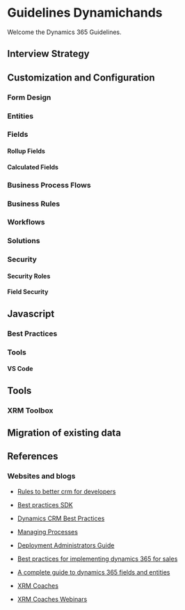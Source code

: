 # Guidelines Dynamichands

Welcome the Dynamics 365 Guidelines.

## Interview Strategy

## Customization and Configuration

### Form Design

### Entities

### Fields

#### Rollup Fields

#### Calculated Fields

### Business Process Flows

### Business Rules

### Workflows

### Solutions

### Security

#### Security Roles

#### Field Security

## Javascript

### Best Practices

### Tools

#### VS Code

## Tools

### XRM Toolbox

## Migration of existing data

## References

### Websites and blogs

  - [Rules to better crm for
    developers](https://rules.ssw.com.au/rules-to-better-crm-for-developers)

  - [Best practices
    SDK](https://docs.microsoft.com/en-us/dynamics365/customer-engagement/developer/best-practices-sdk)

  - [Dynamics CRM Best
    Practices](https://community.dynamics.com/crm/b/dynamicscrmbestpractices)

  - [Managing
    Processes](https://crmbook.powerobjects.com/system-administration/processes/managing-processesbest-practices/)

  - [Deployment Administrators
    Guide](https://docs.microsoft.com/en-us/previous-versions/dynamicscrm-2016/deployment-administrators-guide/hh699761\(v=crm.8\))

  - [Best practices for implementing dynamics 365 for
    sales](https://us.hitachi-solutions.com/blog/best-practices-for-implementing-dynamics-365-for-sales-and-dynamics-365-for-finance-and-operations/)

  - [A complete guide to dynamics 365 fields and
    entities](https://us.hitachi-solutions.com/blog/dynamics-365-roadmap-a-complete-guide-to-dynamics-365-fields-and-entities/)

  - [XRM Coaches](http://www.xrmcoaches.com/category/dynamics-crm/)

  - [XRM Coaches Webinars](http://www.xrmcoaches.com/webinars/)